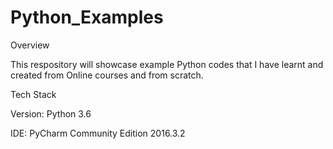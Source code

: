 # Python_Examples

Overview

This respository will showcase example Python codes that I have learnt and created from Online courses and from scratch. 

Tech Stack

Version: Python 3.6


IDE: PyCharm Community Edition 2016.3.2



